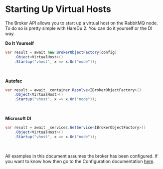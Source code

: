 # Starting Up Virtual Hosts

The Broker API allows you to start up a virtual host on the RabbitMQ node. To do so is pretty simple with HareDu 2. You can do it yourself or the DI way.

**Do It Yourself**

```c#
var result = await new BrokerObjectFactory(config)
    .Object<VirtualHost>()
    .Startup("vhost", x => x.On("node"));
```
<br>

**Autofac**

```c#
var result = await _container.Resolve<IBrokerObjectFactory>()
    .Object<VirtualHost>()
    .Startup("vhost", x => x.On("node"));
```
<br>

**Microsoft DI**

```c#
var result = await _services.GetService<IBrokerObjectFactory>()
    .Object<VirtualHost>()
    .Startup("vhost", x => x.On("node"));
```
<br>

All examples in this document assumes the broker has been configured. If you want to know how then go to the Configuration documentation [here](https://github.com/ahives/HareDu2/blob/master/docs/deprecated/configuration.md).

